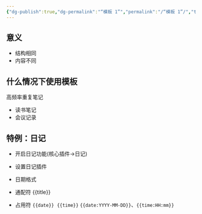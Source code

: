 ```yaml
---
{"dg-publish":true,"dg-permalink":"“模板 1”","permalink":"/“模板 1”/","title":"模板 1","tags":["技术","obsidian","难度/基础"]}
---
```


## 意义

* 结构相同
* 内容不同


## 什么情况下使用模板

高频率重复笔记

* 读书笔记
* 会议记录


## 特例：日记

* 开启日记功能(核心插件->日记)
- 设置日记插件
* 日期格式

- 通配符 {{title}}

- 占用符 `{{date}}`  `{{time}}` `{{date:YYYY-MM-DD}}`、`{{time:HH:mm}}`



